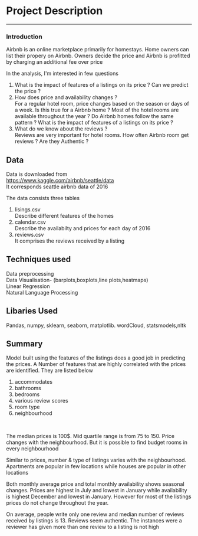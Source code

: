 # Project Description
----
### Introduction

Airbnb is an online marketplace primarily for homestays. Home owners can list their propery on Airbnb. Owners decide the price and Airbnb is profitted by charging an additional fee over price

In the analysis, I'm interested in few questions

1. What is the impact of features of a listings on its price ? Can we predict the price ?
2. How does price and availability changes ?\
   For a regular hotel room, price changes based on the season or days of a week. Is this true for a Airbnb 
   home ? Most of the hotel rooms are available throughout the year ? Do Airbnb homes follow the same pattern ?
   What is the impact of features of a listings on its price ?
3. What do we know about the reviews ?\
   Reviews are very important for hotel rooms. How often Airbnb room get reviews ? Are they Authentic ?

## Data
Data is downloaded from \
https://www.kaggle.com/airbnb/seattle/data \
It corresponds seattle airbnb data of 2016

The data consists three tables
1. lisings.csv\
Describe different features of the homes
2. calendar.csv\
Describe the availabilty and prices for each day  of 2016
3. reviews.csv\
It comprises the reviews received by a listing

## Techniques used

Data preprocessing\
Data Visualisation- (barplots,boxplots,line plots,heatmaps)\
Linear Regression\
Natural Language Processing

## Libaries Used
Pandas, numpy, sklearn, seaborn, matplotlib. wordCloud, statsmodels,nltk

## Summary
Model built using the features of the listings does a good job in predicting the prices. A Number of features that are highly correlated with the prices are identified. They are listed below
<br>
1. accommodates
2. bathrooms
3. bedrooms
4. various review scores
5. room type
6. neighbourhood
<br>

The median prices is 100$. Mid quartile range is from 75 to 150. Price changes with the neighbourhood. But it is possible to find budget rooms in every neighbourhood

Similar to prices, number & type of listings varies with the neighbourhood. Apartments are popular in few locations while houses are popular in other locations

Both monthly average price and total monthly availability shows seasonal changes. Prices are highest in July and lowest in January  while availability is highest December and lowest in January. However for most of the listings prices do not change throughout the year.

On average, people write only one review and median number of reviews received by listings is 13. Reviews seem authentic. The instances were a reviewer has given more than one review to a listing is not high
